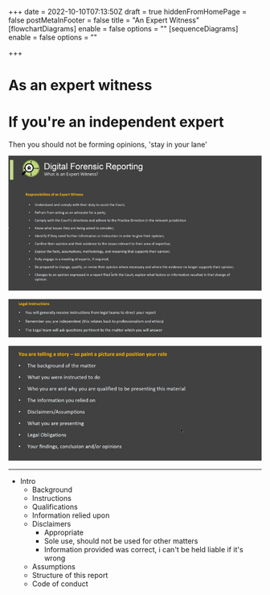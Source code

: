 +++
date = 2022-10-10T07:13:50Z
draft = true
hiddenFromHomePage = false
postMetaInFooter = false
title = "An Expert Witness"
[flowchartDiagrams]
enable = false
options = ""
[sequenceDiagrams]
enable = false
options = ""

+++
# As an expert witness

# If you're an independent expert

Then you should not be forming opinions, 'stay in your lane'

![](/uploads/snipaste_2022-10-10_18-19-28.jpg)

![](/uploads/snipaste_2022-10-10_18-23-28.jpg)

![](/uploads/snipaste_2022-10-10_18-24-58.jpg)

***

* Intro
  * Background
  * Instructions
  * Qualifications
  * Information relied upon
  * Disclaimers
    * Appropriate
    * Sole use, should not be used for other matters
    * Information provided was correct, i can't be held liable if it's wrong
  * Assumptions
  * Structure of this report
  * Code of conduct
